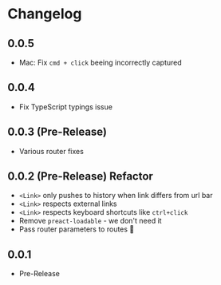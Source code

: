 # Changelog

## 0.0.5

- Mac: Fix `cmd + click` beeing incorrectly captured

## 0.0.4

- Fix TypeScript typings issue

## 0.0.3 (Pre-Release)

- Various router fixes

## 0.0.2 (Pre-Release) Refactor

- `<Link>` only pushes to history when link differs from url bar
- `<Link>` respects external links
- `<Link>` respects keyboard shortcuts like `ctrl+click`
- Remove `preact-loadable` - we don't need it
- Pass router parameters to routes :tada:

## 0.0.1

- Pre-Release
